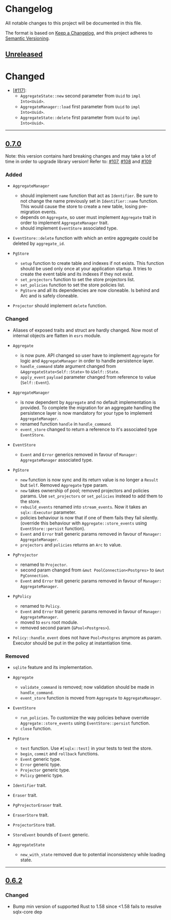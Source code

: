 # Changelog

All notable changes to this project will be documented in this file.

The format is based on [Keep a Changelog](https://keepachangelog.com/en/1.0.0/),
and this project adheres to [Semantic Versioning](https://semver.org/spec/v2.0.0.html).

## [Unreleased]

# Changed

- [[#117]]: 
  - `AggregateState::new` second parameter from `Uuid` to `impl Into<Uuid>`.
  - `AggregateManager::load` first parameter from `Uuid` to `impl Into<Uuid>`.
  - `AggregateState::delete` first parameter from `Uuid` to `impl Into<Uuid>`.

---

## [0.7.0]

Note: this version contains hard breaking changes and may take a lot of time in order to upgrade library version!
Refer to: [#107], [#108] and [#109]

### Added

- `AggregateManager` 
  - should implement `name` function that act as `Identifier`. Be sure to not change the name previously set in 
    `Identifier::name` function. This would cause the store to create a new table, losing pre-migration events.
  - depends on `Aggregate`, so user must implement `Aggregate` trait in order to implement `AggregateManager` trait.
  - should implement `EventStore` associated type.

- `EventStore::delete` function with which an entire aggregate could be deleted by `aggregate_id`. 

- `PgStore` 
  - `setup` function to create table and indexes if not exists. This function should be used only once at your 
    application startup. It tries to create the event table and its indexes if they not exist.
  - `set_projectors` function to set the store projectors list.
  - `set_policies` function to set the store policies list.
  - `PgStore` and all its dependencies are now cloneable. Is behind and Arc and is safely cloneable.

- `Projector` should implement `delete` function.

### Changed

- Aliases of exposed traits and struct are hardly changed. Now most of internal objects are flatten in `esrs` module.

- `Aggregate` 
  - is now pure. API changed so user have to implement `Aggregate` for logic and `AggregateManager` in 
    order to handle persistence layer.
  - `handle_command` state argument changed from `&AggregateState<Self::State>` to `&Self::State`.
  - `apply_event` `payload` parameter changed from reference to value (`Self::Event`).

- `AggregateManager`
  - is now dependent by `Aggregate` and no default implementation is provided. To complete the migration for an 
    aggregate handling the persistence layer is now mandatory for your type to implement `AggregateManager`.
  - renamed function `handle` in `handle_command`.
  - `event_store` changed to return a reference to it's associated type `EventStore`.

- `EventStore`
  - `Event` and `Error` generics removed in favour of `Manager: AggregateManager` associated type.

- `PgStore`
  - `new` function is now sync and its return value is no longer a `Result` but `Self`. Removed `Aggregate` type param.
  - `new` takes ownership of pool; removed projectors and policies params. Use `set_projectors` or `set_policies` 
    instead to add them to the store.
  - `rebuild_events` renamed into `stream_events`. Now it takes an `sqlx::Executor` parameter.
  - policies behaviour is now that if one of them fails they fail silently. (override this behaviour with 
    `Aggregate::store_events` using `EventStore::persist` function).
  - `Event` and `Error` trait generic params removed in favour of `Manager: AggregateManager`.
  - `projectors` and `policies` returns an `Arc` to value.

- `PgProjector`
  - renamed to `Projector`.
  - second param changed from `&mut PoolConnection<Postgres>` to `&mut PgConnection`.
  - `Event` and `Error` trait generic params removed in favour of `Manager: AggregateManager`.

- `PgPolicy` 
  - renamed to `Policy`.
  - `Event` and `Error` trait generic params removed in favour of `Manager: AggregateManager`.
  - moved to `esrs` root module.
  - removed second param (`&Pool<Postgres>`).

- `Policy::handle_event` does not have `Pool<Postgres` anymore as param. Executor should be put in the policy at 
  instantiation time.

### Removed

- `sqlite` feature and its implementation.

- `Aggregate`
  - `validate_command` is removed; now validation should be made in `handle_command`.
  - `event_store` function is moved from `Aggregate` to `AggregateManager`.

- `EventStore`
  - `run_policies`. To customize the way policies behave override `Aggregate::store_events` using 
    `EventStore::persist` function.
  - `close` function.

- `PgStore`
  - `test` function. Use `#[sqlx::test]` in your tests to test the store.
  - `begin`, `commit` and `rollback` functions.
  - `Event` generic type.
  - `Error` generic type.
  - `Projector` generic type.
  - `Policy` generic type.

- `Identifier` trait.
- `Eraser` trait.
- `PgProjectorEraser` trait.
- `EraserStore` trait.
- `ProjectorStore` trait.
- `StoreEvent` bounds of `Event` generic.

- `AggregateState`
  - `new_with_state` removed due to potential inconsistency while loading state.

---

## [0.6.2]

### Changed

- Bump min version of supported Rust to 1.58 since <1.58 fails to resolve sqlx-core dep

[Unreleased]: https://github.com/primait/event_sourcing.rs/compare/0.7.0...HEAD
[0.7.0]: https://github.com/primait/event_sourcing.rs/compare/0.6.2...0.7.0
[0.6.2]: https://github.com/primait/event_sourcing.rs/compare/0.6.1...0.6.2

[#117]: https://github.com/primait/event_sourcing.rs/pull/117
[#109]: https://github.com/primait/event_sourcing.rs/pull/109
[#108]: https://github.com/primait/event_sourcing.rs/pull/108
[#107]: https://github.com/primait/event_sourcing.rs/pull/107
